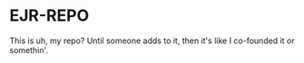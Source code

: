 # EJR-REPO
This is uh, my repo? Until someone adds to it, then it's like I co-founded it or somethin'. 
